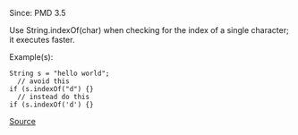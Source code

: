 Since: PMD 3.5

Use String.indexOf(char) when checking for the index of a single character; it executes faster.

Example(s):
```
String s = "hello world";
  // avoid this
if (s.indexOf("d") {}
  // instead do this
if (s.indexOf('d') {}
```

[Source](https://pmd.github.io/pmd-5.5.4/pmd-java/rules/java/strings.html#UseIndexOfChar)
